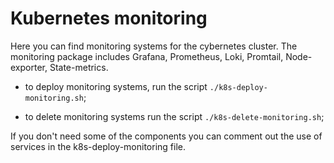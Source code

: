 # Kubernetes monitoring

Here you can find monitoring systems for the cybernetes cluster. The monitoring package includes Grafana, Prometheus, Loki, Promtail, Node-exporter, State-metrics.

- to deploy monitoring systems, run the script `./k8s-deploy-monitoring.sh`;

- to delete monitoring systems run the script `./k8s-delete-monitoring.sh`;

If you don't need some of the components you can comment out the use of services in the k8s-deploy-monitoring file.
